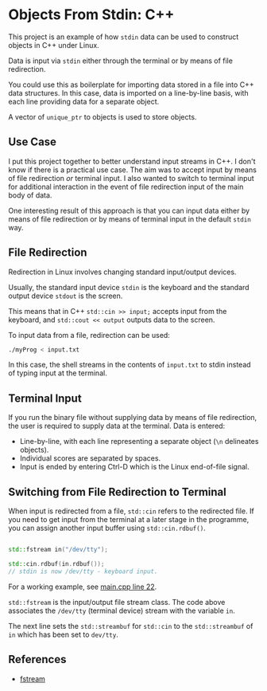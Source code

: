 Objects From Stdin: C++
=======================
This project is an example of how `stdin` data can be used to construct objects in C++ under Linux. 

Data is input via `stdin` either through the terminal or by means of file redirection.

You could use this as boilerplate for importing data stored in a file into C++ data structures. In this case, data is imported on a line-by-line basis, with each line providing data for a separate object.

A vector of `unique_ptr` to objects is used to store objects.

Use Case
--------
I put this project together to better understand input streams in C++. I don't know if there is a practical use case. The aim was to accept input by means of file redirection _or_ terminal input. I also wanted to switch to terminal input for additional interaction in the event of file redirection input of the main body of data.

One interesting result of this approach is that you can input data either by means of file redirection or by means of terminal input in the default `stdin` way.

File Redirection
----------------
Redirection in Linux involves changing standard input/output devices.

Usually, the standard input device `stdin` is the keyboard and the standard output device `stdout` is the screen.

This means that in C++ `std::cin >> input;` accepts input from the keyboard, and `std::cout << output` outputs data to the screen.

To input data from a file, redirection can be used:

```bash
./myProg < input.txt
```
In this case, the shell streams in the contents of `input.txt` to stdin instead of typing input at the terminal.

Terminal Input
--------------
If you run the binary file without supplying data by means of file redirection, the user is required to supply data at the terminal. Data is entered:

* Line-by-line, with each line representing a separate object (`\n` delineates objects).
* Individual scores are separated by spaces.
* Input is ended by entering Ctrl-D which is the Linux end-of-file signal.

Switching from File Redirection to Terminal
-------------------------------------------
When input is redirected from a file, `std::cin` refers to the redirected file. If you need to get input from the terminal at a later stage in the programme, you can assign another input buffer using `std::cin.rdbuf()`.

```C++

std::fstream in("/dev/tty");

std::cin.rdbuf(in.rdbuf());
// stdin is now /dev/tty - keyboard input.
```

For a working example, see [main.cpp line 22][1].

`std::fstream` is the input/output file stream class. The code above associates the `/dev/tty` (terminal device) stream with the variable `in`.

The next line sets the `std::streambuf` for `std::cin` to the `std::streambuf` of `in` which has been set to `dev/tty`. 

References
----------
* [fstream][2]

[1]: main.cpp#22
[2]: http://www.cplusplus.com/reference/fstream/fstream/
